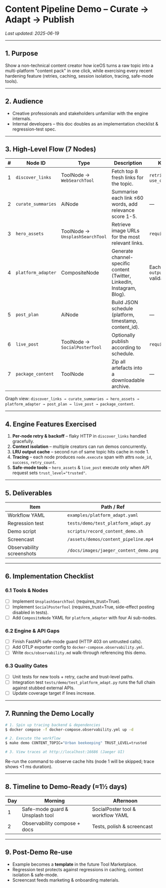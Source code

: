 # Content Pipeline Demo – **Curate → Adapt → Publish**

_Last updated: 2025-06-19_

---

## 1. Purpose

Show a non-technical content creator how iceOS turns a raw topic into a multi-platform "content pack" in one click, while exercising every recent hardening feature (retries, caching, session isolation, tracing, safe-mode tools).

---

## 2. Audience

* Creative professionals and stakeholders unfamiliar with the engine internals.
* Internal developers – this doc doubles as an implementation checklist & regression-test spec.

---

## 3. High-Level Flow (7 Nodes)

| # | Node ID | Type | Description | Key Settings |
|---|---------|------|-------------|--------------|
| 1 | `discover_links` | ToolNode → `WebSearchTool` | Fetch top 8 fresh links for the topic. | `retries=1`, `use_cache=True` |
| 2 | `curate_summaries` | AiNode | Summarise each link ≤60 words, add relevance score 1-5. | — |
| 3 | `hero_assets` | ToolNode → `UnsplashSearchTool` | Retrieve image URLs for the most relevant links. | `requires_trust=True` |
| 4 | `platform_adapter` | CompositeNode | Generate channel-specific content (Twitter, LinkedIn, Instagram, Blog). | Each sub-node has `output_schema` validation |
| 5 | `post_plan` | AiNode | Build JSON schedule (platform, timestamp, content_id). | — |
| 6 | `live_post` | ToolNode → `SocialPosterTool` | Optionally publish according to schedule. | `requires_trust=True` |
| 7 | `package_content` | ToolNode | Zip all artefacts into a downloadable archive. | — |

Graph view: `discover_links → curate_summaries → hero_assets → platform_adapter → post_plan → live_post → package_content`.

---

## 4. Engine Features Exercised

1. **Per-node retry & backoff** – flaky HTTP in `discover_links` handled gracefully.
2. **Context isolation** – multiple creators can run demos concurrently.
3. **LRU output cache** – second run of same topic hits cache in node 1.
4. **Tracing** – each node produces `node.execute` span with attrs `node_id`, `success`, `retry_count`.
5. **Safe-mode tools** – `hero_assets` & `live_post` execute only when API request sets `trust_level="trusted"`.

---

## 5. Deliverables

| Item | Path / Ref |
|------|------------|
| Workflow YAML | `examples/platform_adapt.yaml` |
| Regression test | `tests/demo/test_platform_adapt.py` |
| Demo script | `scripts/record_content_demo.sh` |
| Screencast | `/assets/demos/content_pipeline.mp4` |
| Observability screenshots | `/docs/images/jaeger_content_demo.png` |

---

## 6. Implementation Checklist

### 6.1 Tools & Nodes

- [ ] Implement `UnsplashSearchTool` (requires_trust=True).
- [ ] Implement `SocialPosterTool` (requires_trust=True, side-effect posting disabled in tests).
- [ ] Add `CompositeNode` YAML for `platform_adapter` with four Ai sub-nodes.

### 6.2 Engine & API Gaps

- [ ] Finish FastAPI safe-mode guard (HTTP 403 on untrusted calls).
- [ ] Add OTLP exporter config to `docker-compose.observability.yml`.
- [ ] Write `docs/observability.md` walk-through referencing this demo.

### 6.3 Quality Gates

- [ ] Unit tests for new tools + retry, cache and trust-level paths.
- [ ] Integration test `tests/demo/test_platform_adapt.py` runs the full chain against stubbed external APIs.
- [ ] Update coverage target if lines increase.

---

## 7. Running the Demo Locally

```bash
# 1. Spin up tracing backend & dependencies
$ docker compose -f docker-compose.observability.yml up -d

# 2. Execute the workflow
$ make demo CONTENT_TOPIC="Urban beekeeping" TRUST_LEVEL=trusted

# 3. View traces at http://localhost:16686 (Jaeger UI)
```

Re-run the command to observe cache hits (node 1 will be skipped; trace shows <1 ms duration).

---

## 8. Timeline to Demo-Ready (≈1½ days)

| Day | Morning | Afternoon |
|-----|---------|-----------|
| 1 | Safe-mode guard & Unsplash tool | SocialPoster tool & workflow YAML | 
| 2 | Observability compose + docs | Tests, polish & screencast |

---

## 9. Post-Demo Re-use

* Example becomes a **template** in the future Tool Marketplace.
* Regression test protects against regressions in caching, context isolation & safe-mode.
* Screencast feeds marketing & onboarding materials. 